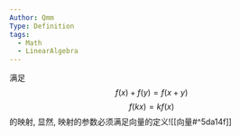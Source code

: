 ```yaml
---
Author: Qmm
Type: Definition
tags:
  - Math
  - LinearAlgebra
---
```

满足$$f(x)+f(y) = f(x+y)$$$$f(kx) = kf(x)$$
的映射, 显然, 映射的参数必须满足向量的定义![[向量#^5da14f]]